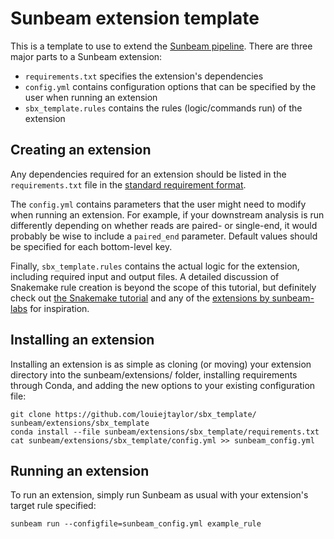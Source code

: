 # Sunbeam extension template

This is a template to use to extend the [Sunbeam pipeline](https://github.com/sunbeam-labs/sunbeam). There are three major parts to a Sunbeam extension: 

 - `requirements.txt` specifies the extension's dependencies
 - `config.yml` contains configuration options that can be specified by the user when running an extension
 - `sbx_template.rules` contains the rules (logic/commands run) of the extension
 
## Creating an extension

Any dependencies required for an extension should be listed in the `requirements.txt` file in the [standard requirement format](https://pip.readthedocs.io/en/1.1/requirements.html). 

The `config.yml` contains parameters that the user might need to modify when running an extension. For example, if your downstream analysis is run differently depending on whether reads are paired- or single-end, it would probably be wise to include a `paired_end` parameter. Default values should be specified for each bottom-level key.

Finally, `sbx_template.rules` contains the actual logic for the extension, including required input and output files. A detailed discussion of Snakemake rule creation is beyond the scope of this tutorial, but definitely check out [the Snakemake tutorial](http://snakemake.readthedocs.io/en/stable/tutorial/basics.html) and any of the [extensions by sunbeam-labs](https://github.com/sunbeam-labs) for inspiration.

## Installing an extension

Installing an extension is as simple as cloning (or moving) your extension directory into the sunbeam/extensions/ folder, installing requirements through Conda, and adding the new options to your existing configuration file: 

    git clone https://github.com/louiejtaylor/sbx_template/ sunbeam/extensions/sbx_template
    conda install --file sunbeam/extensions/sbx_template/requirements.txt
    cat sunbeam/extensions/sbx_template/config.yml >> sunbeam_config.yml

## Running an extension

To run an extension, simply run Sunbeam as usual with your extension's target rule specified:

    sunbeam run --configfile=sunbeam_config.yml example_rule
    
